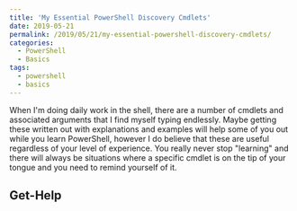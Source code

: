 ```yaml
---
title: 'My Essential PowerShell Discovery Cmdlets'
date: 2019-05-21
permalink: /2019/05/21/my-essential-powershell-discovery-cmdlets/
categories:
  - PowerShell
  - Basics
tags:
  - powershell
  - basics
---
```

When I'm doing daily work in the shell, there are a number of cmdlets and associated arguments that I find myself typing endlessly. Maybe getting these written out with explanations and examples will help some of you out while you learn PowerShell, however I do believe that these are useful regardless of your level of experience. You really never stop "learning" and there will always be situations where a specific cmdlet is on the tip of your tongue and you need to remind yourself of it.

## Get-Help